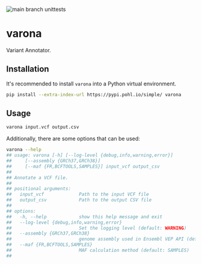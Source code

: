 ![main branch unittests](https://github.com/andypohl/varona/actions/workflows/unittest.yml/badge.svg)

# varona
Variant Annotator.

## Installation

It's recommended to install `varona` into a Python virtual environment.

```bash
pip install --extra-index-url https://pypi.pohl.io/simple/ varona
```

## Usage

```bash
varona input.vcf output.csv
```

Additionally, there are some options that can be used:

```bash
varona --help
## usage: varona [-h] [--log-level {debug,info,warning,error}]
##     [--assembly {GRCh37,GRCh38}]
##     [--maf {FR,BCFTOOLS,SAMPLES}] input_vcf output_csv
## 
## Annotate a VCF file.
## 
## positional arguments:
##   input_vcf             Path to the input VCF file
##   output_csv            Path to the output CSV file
## 
## options:
##   -h, --help            show this help message and exit
##   --log-level {debug,info,warning,error}
##                         Set the logging level (default: WARNING)
##   --assembly {GRCh37,GRCh38}
##                         genome assembly used in Ensembl VEP API (default: GRCh37)
##   --maf {FR,BCFTOOLS,SAMPLES}
##                         MAF calculation method (default: SAMPLES)
## 
```
